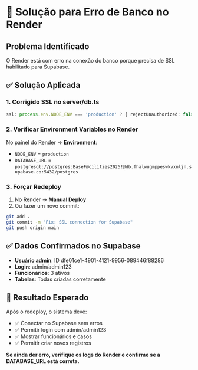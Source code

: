 # 🔧 Solução para Erro de Banco no Render

## Problema Identificado
O Render está com erro na conexão do banco porque precisa de SSL habilitado para Supabase.

## ✅ Solução Aplicada

### 1. Corrigido SSL no server/db.ts
```typescript
ssl: process.env.NODE_ENV === 'production' ? { rejectUnauthorized: false } : false
```

### 2. Verificar Environment Variables no Render
No painel do Render → **Environment**:
- `NODE_ENV` = `production`
- `DATABASE_URL` = `postgresql://postgres:BaseF@cilities2025!@db.fhalwugmppeswkvxnljn.supabase.co:5432/postgres`

### 3. Forçar Redeploy
1. No Render → **Manual Deploy**
2. Ou fazer um novo commit:
```bash
git add .
git commit -m "Fix: SSL connection for Supabase"
git push origin main
```

## ✅ Dados Confirmados no Supabase
- **Usuário admin**: ID dfe01ce1-4901-4121-9956-089446f88286
- **Login**: admin/admin123
- **Funcionários**: 3 ativos
- **Tabelas**: Todas criadas corretamente

## 🎯 Resultado Esperado
Após o redeploy, o sistema deve:
- ✅ Conectar no Supabase sem erros
- ✅ Permitir login com admin/admin123
- ✅ Mostrar funcionários e casos
- ✅ Permitir criar novos registros

**Se ainda der erro, verifique os logs do Render e confirme se a DATABASE_URL está correta.**
